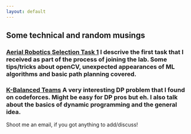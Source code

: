 ```yaml
---
layout: default
---
```


## Some technical and random musings

### [Aerial Robotics Selection Task 1]('blog/arl-t1') I descrive the first task that I received as part of the process of joining the lab. Some tips/tricks about openCV, unexpected appearances of ML algorithms and basic path planning covered.

### [K-Balanced Teams]('blog/k-bal') A very interesting DP problem that I found on codeforces. Might be easy for DP pros but eh. I also talk about the basics of dynamic programming and the general idea.

Shoot me an email, if you got anything to add/discuss!